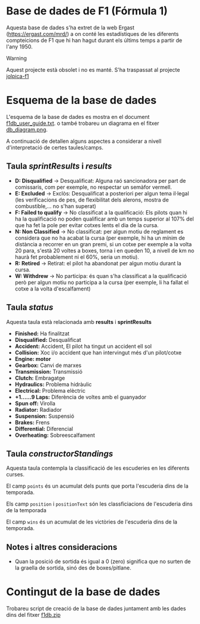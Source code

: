 # Base de dades de F1 (Fórmula 1)

Aquesta base de dades s'ha extret de la web Ergast (https://ergast.com/mrd/) a on conté les estadístiques de les diferents compteicions de F1 que hi han hagut durant els últims temps a partir de l'any 1950.

> [!WARNING]
> Aquest projecte està obsolet i no es manté. S'ha traspassat al projecte [jolpica-f1](https://github.com/jolpica/jolpica-f1)

# Esquema de la base de dades

L'esquema de la base de dades es mostra en el document [f1db_user_guide.txt](f1db_user_guide.txt).
o també trobareu un diagrama en el fitxer [db_diagram.png](db_diagram.png).

A continuació de detallen alguns aspectes a considerar a nivell d'interpretació de certes taules/camps.

## Taula ***sprintResults*** i ***results***

* **D: Disqualified** -> Desqualificat: Alguna raó sancionadora per part de comissaris, com per exemple, no respectar un semàfor vermell.
* **E: Excluded** -> Exclòs: Desqualificat a posteriori per algun tema il·legal (les verificacions de pes, de flexibilitat dels alerons, mostra de combustible,... no s'han superat) 
* **F: Failed to qualify** -> No classificat a la qualificació: Els pilots quan hi ha la qualificació no poden qualificar amb un temps superior al 107% del que ha fet la pole per evitar cotxes lents el dia de la cursa. 
* **N: Non Classified** -> No classificat: per algun motiu de reglament es considera que no ha acabat la cursa (per exemple, hi ha un mínim de distància a recorrer en un gran premi, si un cotxe per exemple a la volta 20 para, s'està 20 voltes a boxes, torna i en queden 10, a nivell de km no haurà fet probablement ni el 60%, seria un motiu). 
* **R: Retired** -> Retirat: el pilot ha abandonat per algun motiu durant la cursa. 
* **W: Withdrew** -> No participa: és quan s'ha classificat a la qualificació però per algun motiu no participa a la cursa (per exemple, li ha fallat el cotxe a la volta d'escalfament) 

## Taula ***status***

Aquesta taula està relacionada amb **results** i **sprintResults**

* **Finished:** Ha finalitzat
* **Disqualified:** Desqualificat
* **Accident:** Accident, El pilot ha tingut un accident ell sol
* **Collision:** Xoc i/o accident que han intervingut més d'un pilot/cotxe 
* **Engine: motor**
* **Gearbox:** Canvi de marxes
* **Transmission:** Transmissió
* **Clutch:** Embragatge 
* **Hydraulics:** Problema hidràulic
* **Electrical:** Problema elèctric
* **+1......9 Laps:** Diferència de voltes amb el guanyador
* **Spun off:** Virolla 
* **Radiator:** Radiador 
* **Suspension:** Suspensió 
* **Brakes:** Frens
* **Differential:** Diferencial
* **Overheating:** Sobreescalfament

## Taula ***constructorStandings***

Aquesta taula contempla la classificació de les escuderies en les diferents curses. 

El camp `points` és un acumulat dels punts que porta l'escuderia dins de la temporada.

Els camp  `position` i `positionText` són les classficiacions de l'escuderia dins de la temporada

El camp `wins` és un acumulat de les victòries de l'escuderia dins de la temporada.

## Notes i altres consideracions

* Quan la posició de sortida és igual a 0 (zero) significa que no surten de la graella de sortida, sinó des de boxes/pitlane.

# Contingut de la base de dades

Trobareu script de creació de la base de dades juntament amb les dades dins del fitxer [f1db.zip](f1db.zip)
